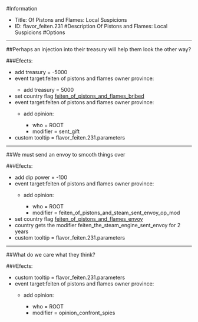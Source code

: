 #Information
 - Title: Of Pistons and Flames: Local Suspicions
 - ID: flavor_feiten.231
#Description
Of Pistons and Flames: Local Suspicions
#Options

___
##Perhaps an injection into their treasury will help them look the other way?

###Efects:<ul><li>add treasury = -5000</li><li>event target:feiten of pistons and flames owner province:</li><ul><li>add treasury = 5000</li></ul><li>set country flag [feiten_of_pistons_and_flames_bribed](../flags/feiten_of_pistons_and_flames_bribed.md)</li><li>event target:feiten of pistons and flames owner province:</li><ul><li>add opinion:</li><ul><li>who = ROOT</li><li>modifier = sent_gift</li></ul></ul><li>custom tooltip = flavor_feiten.231.parameters</li></ul>

___
##We must send an envoy to smooth things over

###Efects:<ul><li>add dip power = -100</li><li>event target:feiten of pistons and flames owner province:</li><ul><li>add opinion:</li><ul><li>who = ROOT</li><li>modifier = feiten_of_pistons_and_steam_sent_envoy_op_mod</li></ul></ul><li>set country flag [feiten_of_pistons_and_flames_envoy](../flags/feiten_of_pistons_and_flames_envoy.md)</li><li>country gets the modifier feiten_the_steam_engine_sent_envoy for 2 years</li><li>custom tooltip = flavor_feiten.231.parameters</li></ul>

___
##What do we care what they think?

###Efects:<ul><li>custom tooltip = flavor_feiten.231.parameters</li><li>event target:feiten of pistons and flames owner province:</li><ul><li>add opinion:</li><ul><li>who = ROOT</li><li>modifier = opinion_confront_spies</li></ul></ul></ul>
